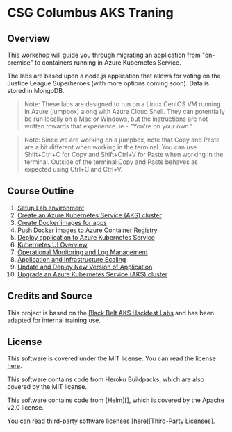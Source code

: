 # CSG Columbus AKS Traning

## Overview

This workshop will guide you through migrating an application from "on-premise" to containers running in Azure Kubernetes Service.

The labs are based upon a node.js application that allows for voting on the Justice League Superheroes (with more options coming soon). Data is stored in MongoDB.

> Note: These labs are designed to run on a Linux CentOS VM running in Azure (jumpbox) along with Azure Cloud Shell. They can potentially be run locally on a Mac or Windows, but the instructions are not written towards that experience. ie - "You're on your own."

> Note: Since we are working on a jumpbox, note that Copy and Paste are a bit different when working in the terminal. You can use Shift+Ctrl+C for Copy and Shift+Ctrl+V for Paste when working in the terminal. Outside of the terminal Copy and Paste behaves as expected using Ctrl+C and Ctrl+V. 

## Course Outline

1. [Setup Lab environment](labs/day1-labs/00-lab-environment.md)
2. [Create an Azure Kubernetes Service (AKS) cluster](labs/day1-labs/03-create-aks-cluster.md)
3. [Create Docker images for apps](labs/day1-labs/02-dockerize-apps.md)
4. [Push Docker images to Azure Container Registry](labs/day1-labs/02.01-deploy-docker-img-acr.md)
5. [Deploy application to Azure Kubernetes Service](labs/day1-labs/04-deploy-app-aks.md)
6. [Kubernetes UI Overview](labs/day1-labs/05-kubernetes-ui.md)
7. [Operational Monitoring and Log Management](labs/day1-labs/06-monitoring-k8s.md)
8. [Application and Infrastructure Scaling](labs/day1-labs/07-cluster-scaling.md)
9. [Update and Deploy New Version of Application](labs/day1-labs/09-update-application.md)
10. [Upgrade an Azure Kubernetes Service (AKS) cluster](labs/day1-labs/10-cluster-upgrading.md)

## Credits and Source

This project is based on the [Black Belt AKS Hackfest Labs](https://github.com/Azure/blackbelt-aks-hackfest) and has been adapted for internal training use.

## License

This software is covered under the MIT license. You can read the license [here](LICENSE).

This software contains code from Heroku Buildpacks, which are also covered by the MIT license.

This software contains code from [Helm][], which is covered by the Apache v2.0 license.

You can read third-party software licenses [here][Third-Party Licenses].
